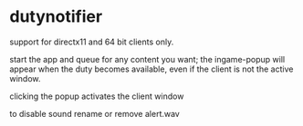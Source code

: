 # dutynotifier

support for directx11 and 64 bit clients only.

start the app and queue for any content you want;
the ingame-popup will appear when the duty becomes available, even if the client is not the active window.

clicking the popup activates the client window

to disable sound rename or remove alert.wav
